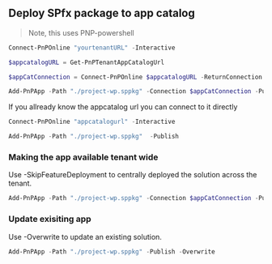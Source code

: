 ## **Deploy SPfx package to app catalog**
> Note, this uses PNP-powershell

```powershell
Connect-PnPOnline "yourtenantURL" -Interactive

$appcatalogURL = Get-PnPTenantAppCatalogUrl

$appCatConnection = Connect-PnPOnline $appcatalogURL -ReturnConnection -Interactive

Add-PnPApp -Path "./project-wp.sppkg" -Connection $appCatConnection -Publish
```
If you allready know the appcatalog url you can connect to it directly
```powershell
Connect-PnPOnline "appcatalogurl" -Interactive

Add-PnPApp -Path "./project-wp.sppkg"  -Publish 

```

### **Making the app available tenant wide**
Use -SkipFeatureDeployment to centrally deployed the solution across the tenant.
```powershell
Add-PnPApp -Path "./project-wp.sppkg" -Connection $appCatConnection -Publish -SkipFeatureDeployment
```

### **Update exisiting app**
Use -Overwrite to update an existing solution.
```powershell
Add-PnPApp -Path "./project-wp.sppkg" -Publish -Overwrite
```